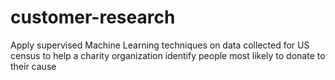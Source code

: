 # customer-research
Apply supervised Machine Learning techniques on data collected for US census to help a charity organization identify people most likely to donate to their cause
